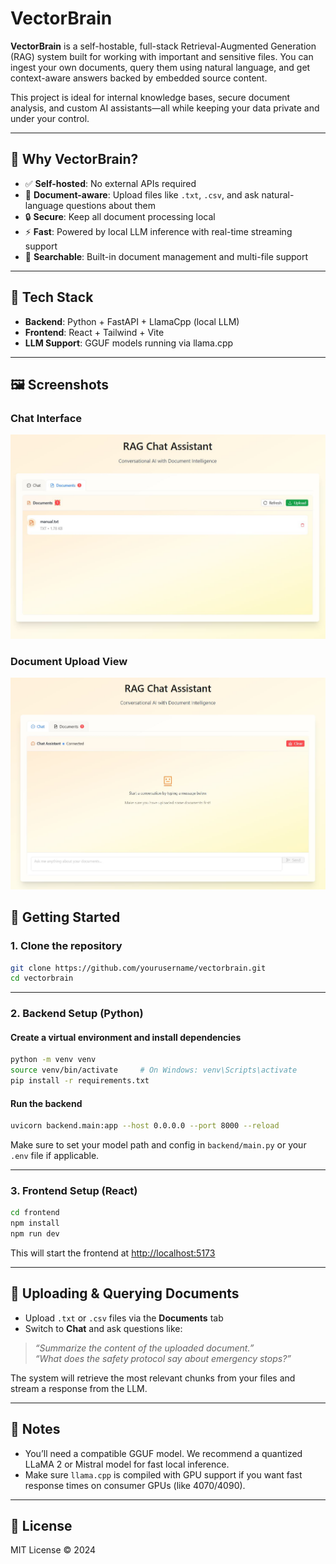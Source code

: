 # VectorBrain

**VectorBrain** is a self-hostable, full-stack Retrieval-Augmented Generation (RAG) system built for working with important and sensitive files. You can ingest your own documents, query them using natural language, and get context-aware answers backed by embedded source content.

This project is ideal for internal knowledge bases, secure document analysis, and custom AI assistants—all while keeping your data private and under your control.

---

## 🔐 Why VectorBrain?

- ✅ **Self-hosted**: No external APIs required
- 🔎 **Document-aware**: Upload files like `.txt`, `.csv`, and ask natural-language questions about them
- 🔒 **Secure**: Keep all document processing local
- ⚡ **Fast**: Powered by local LLM inference with real-time streaming support
- 📂 **Searchable**: Built-in document management and multi-file support

---

## 🧰 Tech Stack

- **Backend**: Python + FastAPI + LlamaCpp (local LLM)
- **Frontend**: React + Tailwind + Vite
- **LLM Support**: GGUF models running via llama.cpp

---

## 🖼️ Screenshots

### Chat Interface

![Chat Interface](assets\vector_brain_2.JPG)

### Document Upload View

![Documents View](assets\vector_brain.JPG)

## 🚀 Getting Started

### 1. Clone the repository

```bash
git clone https://github.com/yourusername/vectorbrain.git
cd vectorbrain
```

---

### 2. Backend Setup (Python)

#### Create a virtual environment and install dependencies

```bash
python -m venv venv
source venv/bin/activate     # On Windows: venv\Scripts\activate
pip install -r requirements.txt
```

#### Run the backend

```bash
uvicorn backend.main:app --host 0.0.0.0 --port 8000 --reload
```

Make sure to set your model path and config in `backend/main.py` or your `.env` file if applicable.

---

### 3. Frontend Setup (React)

```bash
cd frontend
npm install
npm run dev
```

This will start the frontend at [http://localhost:5173](http://localhost:5173)

---

## 📂 Uploading & Querying Documents

- Upload `.txt` or `.csv` files via the **Documents** tab
- Switch to **Chat** and ask questions like:

> _“Summarize the content of the uploaded document.”_  
> _“What does the safety protocol say about emergency stops?”_

The system will retrieve the most relevant chunks from your files and stream a response from the LLM.

---

## 🧠 Notes

- You’ll need a compatible GGUF model. We recommend a quantized LLaMA 2 or Mistral model for fast local inference.
- Make sure `llama.cpp` is compiled with GPU support if you want fast response times on consumer GPUs (like 4070/4090).

---

## 📄 License

MIT License © 2024
